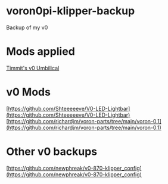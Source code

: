 # voron0pi-klipper-backup
Backup of my v0
# Mods applied
[Timmit's v0 Umbilical](https://github.com/timmit99/Voron-Hardware/tree/V0-Umbilical/V0-Umbilical)  

# v0 Mods
[https://github.com/Shteeeeeve/V0-LED-Lightbar](https://github.com/Shteeeeeve/V0-LED-Lightbar)  
[https://github.com/richardjm/voron-parts/tree/main/voron-0.1](https://github.com/richardjm/voron-parts/tree/main/voron-0.1)  

# Other v0 backups
[https://github.com/newphreak/v0-870-klipper_config](https://github.com/newphreak/v0-870-klipper_config)  
